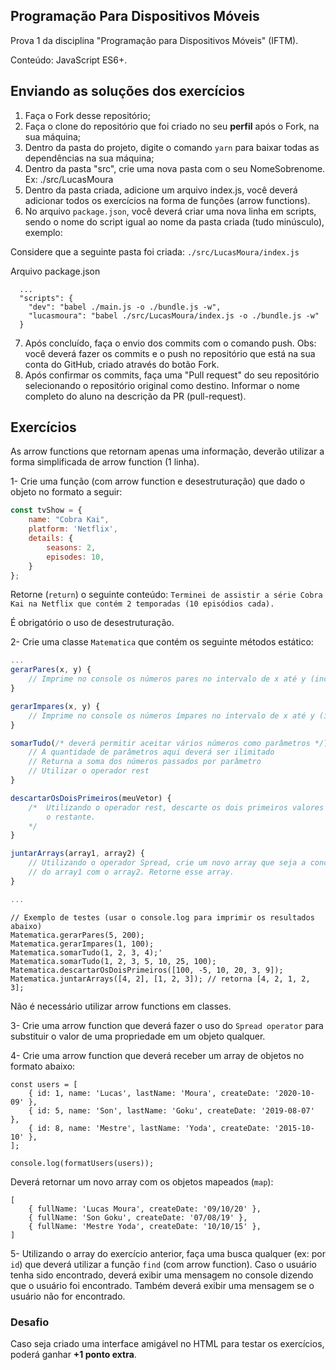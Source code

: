 ## Programação Para Dispositivos Móveis

Prova 1 da disciplina "Programação para Dispositivos Móveis" (IFTM).

Conteúdo: JavaScript ES6+.


## Enviando as soluções dos exercícios

1. Faça o Fork desse repositório;
2. Faça o clone do repositório que foi criado no seu **perfil** após o Fork, na sua máquina;
3. Dentro da pasta do projeto, digite o comando `yarn` para baixar todas as dependências na sua máquina;
4. Dentro da pasta "src", crie uma nova pasta com o seu NomeSobrenome. Ex: ./src/LucasMoura
5. Dentro da pasta criada,  adicione um arquivo index.js, você deverá adicionar todos os exercícios na forma de funções (arrow functions).
6. No arquivo `package.json`, você deverá criar uma nova linha em scripts, sendo o nome do script igual ao nome da pasta criada (tudo minúsculo), exemplo:

Considere que a seguinte pasta foi criada:
`./src/LucasMoura/index.js`

Arquivo package.json
```
  ...
  "scripts": {
    "dev": "babel ./main.js -o ./bundle.js -w",
    "lucasmoura": "babel ./src/LucasMoura/index.js -o ./bundle.js -w"
  }
```


7. Após concluído, faça o envio dos commits com o comando push. 
Obs: você deverá fazer os commits e o push no repositório que está na sua conta do GitHub, criado através do botão Fork.
8. Após confirmar os commits, faça uma "Pull request" do seu repositório selecionando o repositório original como destino. Informar o nome completo do aluno na descrição da PR (pull-request).

## Exercícios
As arrow functions que retornam apenas uma informação, deverão utilizar a forma simplificada de arrow function (1 linha).

1- Crie uma função (com arrow function e desestruturação) que dado o objeto no formato a seguir:
```javascript
const tvShow = {
	name: "Cobra Kai",
	platform: 'Netflix',
	details: {
	    seasons: 2,
	    episodes: 10,
	}
};
```

Retorne (`return`) o seguinte conteúdo:
`Terminei de assistir a série Cobra Kai na Netflix que contém 2 temporadas (10 episódios cada).`

É obrigatório o uso de desestruturação.

2- Crie uma classe `Matematica` que contém os seguinte métodos estático:

```javascript
...
gerarPares(x, y) {
    // Imprime no console os números pares no intervalo de x até y (incluindo eles)
}

gerarImpares(x, y) {
    // Imprime no console os números ímpares no intervalo de x até y (incluindo eles)
}

somarTudo(/* deverá permitir aceitar vários números como parâmetros */) {
    // A quantidade de parâmetros aqui deverá ser ilimitado
    // Returna a soma dos números passados por parâmetro
    // Utilizar o operador rest
}

descartarOsDoisPrimeiros(meuVetor) {
    /*  Utilizando o operador rest, descarte os dois primeiros valores e retorne 
        o restante.
    */
}

juntarArrays(array1, array2) {
    // Utilizando o operador Spread, crie um novo array que seja a concatenação
    // do array1 com o array2. Retorne esse array.
}

...
```

```
// Exemplo de testes (usar o console.log para imprimir os resultados abaixo)
Matematica.gerarPares(5, 200);
Matematica.gerarImpares(1, 100);
Matematica.somarTudo(1, 2, 3, 4);'
Matematica.somarTudo(1, 2, 3, 5, 10, 25, 100);
Matematica.descartarOsDoisPrimeiros([100, -5, 10, 20, 3, 9]);
Matematica.juntarArrays([4, 2], [1, 2, 3]); // retorna [4, 2, 1, 2, 3];
```

Não é necessário utilizar arrow functions em classes.

3- Crie uma arrow function que deverá fazer o uso do `Spread operator` para substituir o valor de uma propriedade em um objeto qualquer.


4- Crie uma arrow function que deverá receber um array de objetos no formato abaixo:
```
const users = [
    { id: 1, name: 'Lucas', lastName: 'Moura', createDate: '2020-10-09' },
    { id: 5, name: 'Son', lastName: 'Goku', createDate: '2019-08-07' },
    { id: 8, name: 'Mestre', lastName: 'Yoda', createDate: '2015-10-10' },
];

console.log(formatUsers(users));
```

Deverá retornar um novo array com os objetos mapeados (`map`):
```
[
    { fullName: 'Lucas Moura', createDate: '09/10/20' },
    { fullName: 'Son Goku', createDate: '07/08/19' },
    { fullName: 'Mestre Yoda', createDate: '10/10/15' },
]
```

5- Utilizando o array do exercício anterior, faça uma busca qualquer (ex: por `id`) que deverá utilizar a função `find` (com arrow function). Caso o usuário tenha sido encontrado, deverá exibir uma mensagem no console dizendo que o usuário foi encontrado. Também deverá exibir uma mensagem se o usuário não for encontrado. 


### Desafio
Caso seja criado uma interface amigável no HTML para testar os exercícios, poderá ganhar **+1 ponto extra**.
